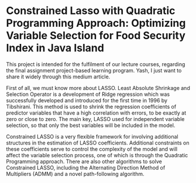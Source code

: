 # Constrained Lasso with Quadratic Programming Approach: Optimizing Variable Selection for Food Security Index in Java Island

This project is intended for the fulfilment of our lecture courses, regarding the final assignment project-based learning program. Yash, I just want to share it widely through this medium article.

First of all, we must know more about LASSO. Least Absolute Shrinkage and Selection Operator is a development of Ridge regression which was successfully developed and introduced for the first time in 1996 by Tibshirani. This method is used to shrink the regression coefficients of predictor variables that have a high correlation with errors, to be exactly at zero or close to zero. The main key, LASSO used for independent variable selection, so that only the best variables will be included in the model.

Constrained LASSO is a very flexible framework for involving additional structures in the estimation of LASSO coefficients. Additional constraints on these coefficients serve to control the complexity of the model and will affect the variable selection process, one of which is through the Quadratic Programming approach. There are also other algorithms to solve Constrained LASSO, including the Alternating Direction Method of Multipliers (ADMM) and a novel path-following algorithm.
